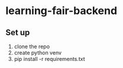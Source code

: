 # learning-fair-backend

## Set up
1. clone the repo
2. create python venv
3. pip install -r requirements.txt